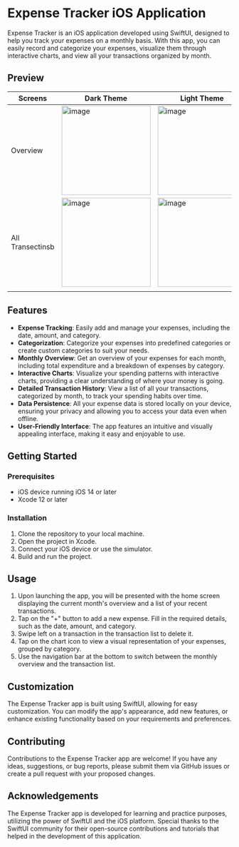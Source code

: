 # Expense Tracker iOS Application

Expense Tracker is an iOS application developed using SwiftUI, designed to help you track your expenses on a monthly basis. With this app, you can easily record and categorize your expenses, visualize them through interactive charts, and view all your transactions organized by month.

## Preview

| Screens          | Dark Theme                                                                                                                         | Light Theme                                                                                                                        |
| ---------------- | ---------------------------------------------------------------------------------------------------------------------------------- | ---------------------------------------------------------------------------------------------------------------------------------- |
| Overview         | <img width="200" alt="image" src="https://github.com/SonuKumar81800/ETA_IOS/assets/45717030/62453781-6abf-46bd-9a48-e15f7171e318"> | <img width="200" alt="image" src="https://github.com/SonuKumar81800/ETA_IOS/assets/45717030/26522641-ace0-4416-8ec4-a94929452a18"> |
| All Transectinsb | <img width="200" alt="image" src="https://github.com/SonuKumar81800/ETA_IOS/assets/45717030/f307a22b-b592-42f9-a35b-fed53b141c47"> | <img width="200" alt="image" src="https://github.com/SonuKumar81800/ETA_IOS/assets/45717030/e623d10b-1f26-4d07-bd4c-5371cb892123"> |
|                  |

## Features

- **Expense Tracking**: Easily add and manage your expenses, including the date, amount, and category.
- **Categorization**: Categorize your expenses into predefined categories or create custom categories to suit your needs.
- **Monthly Overview**: Get an overview of your expenses for each month, including total expenditure and a breakdown of expenses by category.
- **Interactive Charts**: Visualize your spending patterns with interactive charts, providing a clear understanding of where your money is going.
- **Detailed Transaction History**: View a list of all your transactions, categorized by month, to track your spending habits over time.
- **Data Persistence**: All your expense data is stored locally on your device, ensuring your privacy and allowing you to access your data even when offline.
- **User-Friendly Interface**: The app features an intuitive and visually appealing interface, making it easy and enjoyable to use.

## Getting Started

### Prerequisites

- iOS device running iOS 14 or later
- Xcode 12 or later

### Installation

1. Clone the repository to your local machine.
2. Open the project in Xcode.
3. Connect your iOS device or use the simulator.
4. Build and run the project.

## Usage

1. Upon launching the app, you will be presented with the home screen displaying the current month's overview and a list of your recent transactions.
2. Tap on the "+" button to add a new expense. Fill in the required details, such as the date, amount, and category.
3. Swipe left on a transaction in the transaction list to delete it.
4. Tap on the chart icon to view a visual representation of your expenses, grouped by category.
5. Use the navigation bar at the bottom to switch between the monthly overview and the transaction list.

## Customization

The Expense Tracker app is built using SwiftUI, allowing for easy customization. You can modify the app's appearance, add new features, or enhance existing functionality based on your requirements and preferences.

## Contributing

Contributions to the Expense Tracker app are welcome! If you have any ideas, suggestions, or bug reports, please submit them via GitHub issues or create a pull request with your proposed changes.

## Acknowledgements

The Expense Tracker app is developed for learning and practice purposes, utilizing the power of SwiftUI and the iOS platform. Special thanks to the SwiftUI community for their open-source contributions and tutorials that helped in the development of this application.
